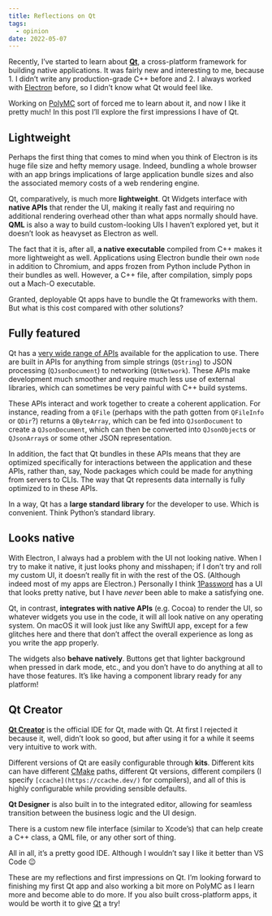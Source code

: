 ```yaml
---
title: Reflections on Qt
tags:
  - opinion
date: 2022-05-07
---
```


Recently, I’ve started to learn about [**Qt**](https://qt.io/), a cross-platform framework for building native applications. It was fairly new and interesting to me, because 1. I didn’t write any production-grade C++ before and 2. I always worked with [Electron](https://electronjs.org/) before, so I didn’t know what Qt would feel like.

Working on [PolyMC](https://polymc.org/) sort of forced me to learn about it, and now I like it pretty much! In this post I’ll explore the first impressions I have of Qt.

## Lightweight

Perhaps the first thing that comes to mind when you think of Electron is its huge file size and hefty memory usage. Indeed, bundling a whole browser with an app brings implications of large application bundle sizes and also the associated memory costs of a web rendering engine.

Qt, comparatively, is much more **lightweight**. Qt Widgets interface with **native APIs** that render the UI, making it really fast and requiring no additional rendering overhead other than what apps normally should have. **QML** is also a way to build custom-looking UIs I haven’t explored yet, but it doesn’t look as heavyset as Electron as well.

The fact that it is, after all, **a native executable** compiled from C++ makes it more lightweight as well. Applications using Electron bundle their own `node` in addition to Chromium, and apps frozen from Python include Python in their bundles as well. However, a C++ file, after compilation, simply pops out a Mach-O executable.

Granted, deployable Qt apps have to bundle the Qt frameworks with them. But what is this cost compared with other solutions?

## Fully featured

Qt has a [very wide range of APIs](https://doc.qt.io/qt-6.3/classes.html) available for the application to use. There are built in APIs for anything from simple strings (`QString`) to JSON processing (`QJsonDocument`) to networking (`QtNetwork`). These APIs make development much smoother and require much less use of external libraries, which can sometimes be very painful with C++ build systems.

These APIs interact and work together to create a coherent application. For instance, reading from a `QFile` (perhaps with the path gotten from `QFileInfo` or `QDir`?) returns a `QByteArray`, which can be fed into `QJsonDocument` to create a `QJsonDocument`, which can then be converted into `QJsonObject`s or `QJsonArray`s or some other JSON representation.

In addition, the fact that Qt bundles in these APIs means that they are optimized specifically for interactions between the application and these APIs, rather than, say, Node packages which could be made for anything from servers to CLIs. The way that Qt represents data internally is fully optimized to in these APIs.

In a way, Qt has a **large standard library** for the developer to use. Which is convenient. Think Python’s standard library.

## Looks native

With Electron, I always had a problem with the UI not looking native. When I try to make it native, it just looks phony and misshapen; if I don’t try and roll my custom UI, it doesn’t really fit in with the rest of the OS. (Although indeed most of my apps are Electron.) Personally I think [1Password](https://1password.com/) has a UI that looks pretty native, but I have _never_ been able to make a satisfying one.

Qt, in contrast, **integrates with native APIs** (e.g. Cocoa) to render the UI, so whatever widgets you use in the code, it will all look native on any operating system. On macOS it will look just like any SwiftUI app, except for a few glitches here and there that don’t affect the overall experience as long as you write the app properly.

The widgets also **behave natively**. Buttons get that lighter background when pressed in dark mode, etc., and you don’t have to do anything at all to have those features. It’s like having a component library ready for any platform!

## Qt Creator

**[Qt Creator](https://www.qt.io/product/development-tools)** is the official IDE for Qt, made with Qt. At first I rejected it because it, well, didn’t look so good, but after using it for a while it seems very intuitive to work with.

Different versions of Qt are easily configurable through **kits**. Different kits can have different [CMake](https://cmake.org/) paths, different Qt versions, different compilers (I specify `[ccache](https://ccache.dev/)` for compilers), and all of this is highly configurable while providing sensible defaults.

**Qt Designer** is also built in to the integrated editor, allowing for seamless transition between the business logic and the UI design.

There is a custom new file interface (similar to Xcode’s) that can help create a C++ class, a QML file, or any other sort of thing.

All in all, it’s a pretty good IDE. Although I wouldn’t say I like it better than VS Code 😉

These are my reflections and first impressions on Qt. I’m looking forward to finishing my first Qt app and also working a bit more on PolyMC as I learn more and become able to do more. If you also built cross-platform apps, it would be worth it to give [Qt](https://qt.io/) a try!
